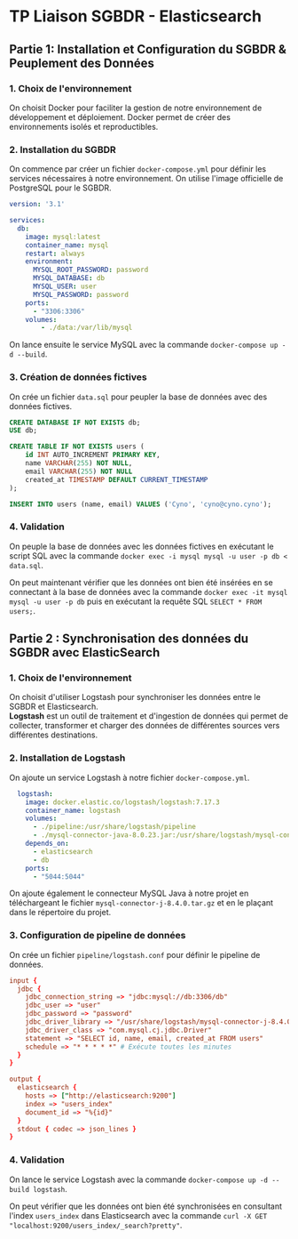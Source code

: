 # TP Liaison SGBDR - Elasticsearch

## Partie 1: Installation et Configuration du SGBDR & Peuplement des Données

### 1. Choix de l'environnement

On choisit Docker pour faciliter la gestion de notre environnement de développement et déploiement. Docker permet de créer des environnements isolés et reproductibles.

### 2. Installation du SGBDR

On commence par créer un fichier `docker-compose.yml` pour définir les services nécessaires à notre environnement. On utilise l'image officielle de PostgreSQL pour le SGBDR.

```yaml
version: '3.1'

services:
  db:
    image: mysql:latest
    container_name: mysql
    restart: always
    environment:
      MYSQL_ROOT_PASSWORD: password
      MYSQL_DATABASE: db
      MYSQL_USER: user
      MYSQL_PASSWORD: password
    ports:
      - "3306:3306"
    volumes:
        - ./data:/var/lib/mysql
```

On lance ensuite le service MySQL avec la commande `docker-compose up -d --build`.

### 3. Création de données fictives

On crée un fichier `data.sql` pour peupler la base de données avec des données fictives.

```sql
CREATE DATABASE IF NOT EXISTS db;
USE db;

CREATE TABLE IF NOT EXISTS users (
    id INT AUTO_INCREMENT PRIMARY KEY,
    name VARCHAR(255) NOT NULL,
    email VARCHAR(255) NOT NULL
    created_at TIMESTAMP DEFAULT CURRENT_TIMESTAMP
);

INSERT INTO users (name, email) VALUES ('Cyno', 'cyno@cyno.cyno');
```

### 4. Validation

On peuple la base de données avec les données fictives en exécutant le script SQL avec la commande `docker exec -i mysql mysql -u user -p db < data.sql`.

On peut maintenant vérifier que les données ont bien été insérées en se connectant à la base de données avec la commande `docker exec -it mysql mysql -u user -p db` puis en exécutant la requête SQL `SELECT * FROM users;`.

## Partie 2 : Synchronisation des données du SGBDR avec ElasticSearch

### 1. Choix de l'environnement

On choisit d'utiliser Logstash pour synchroniser les données entre le SGBDR et Elasticsearch.  
**Logstash** est un outil de traitement et d'ingestion de données qui permet de collecter, transformer et charger des données de différentes sources vers différentes destinations.

### 2. Installation de Logstash

On ajoute un service Logstash à notre fichier `docker-compose.yml`.

```yaml
  logstash:
    image: docker.elastic.co/logstash/logstash:7.17.3
    container_name: logstash
    volumes:
      - ./pipeline:/usr/share/logstash/pipeline
      - ./mysql-connector-java-8.0.23.jar:/usr/share/logstash/mysql-connector-java-8.0.23.jar
    depends_on:
      - elasticsearch
      - db
    ports:
      - "5044:5044"
```

On ajoute également le connecteur MySQL Java à notre projet en téléchargeant le fichier `mysql-connector-j-8.4.0.tar.gz` et en le plaçant dans le répertoire du projet.

### 3. Configuration de pipeline de données

On crée un fichier `pipeline/logstash.conf` pour définir le pipeline de données.

```conf
input {
  jdbc {
    jdbc_connection_string => "jdbc:mysql://db:3306/db"
    jdbc_user => "user"
    jdbc_password => "password"
    jdbc_driver_library => "/usr/share/logstash/mysql-connector-j-8.4.0.jar"
    jdbc_driver_class => "com.mysql.cj.jdbc.Driver"
    statement => "SELECT id, name, email, created_at FROM users"
    schedule => "* * * * *" # Exécute toutes les minutes
  }
}

output {
  elasticsearch {
    hosts => ["http://elasticsearch:9200"]
    index => "users_index"
    document_id => "%{id}"
  }
  stdout { codec => json_lines }
}
```

### 4. Validation

On lance le service Logstash avec la commande `docker-compose up -d --build logstash`.

On peut vérifier que les données ont bien été synchronisées en consultant l'index `users_index` dans Elasticsearch avec la commande `curl -X GET "localhost:9200/users_index/_search?pretty"`.